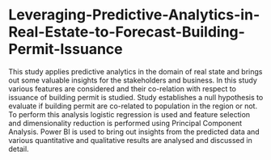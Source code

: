 # Leveraging-Predictive-Analytics-in-Real-Estate-to-Forecast-Building-Permit-Issuance
This study applies predictive analytics in the domain of real state and brings out some valuable insights for the stakeholders and business. In this study various features are considered and their co-relation with respect to issuance of building permit is studied. Study establishes a null hypothesis to evaluate if building permit are co-related to population in the region or not. To perform this analysis logistic regression is used and feature selection and dimensionality reduction is performed using Principal Component Analysis.
Power BI is used to bring out insights from the predicted data and various quantitative and qualitative results are analysed and discussed in detail.
